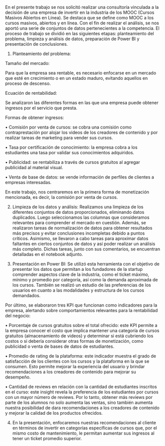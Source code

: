 En el presente trabajo se nos solicitó realizar una consultoría vinculada a la decisión de una empresa de invertir en la industria de los MOOC (Cursos Masivos Abiertos en Línea). Se destaca que se define como MOOC a los cursos masivos, abiertos y en línea. Con el fin de realizar el análisis, se nos aportó una serie de conjuntos de datos pertenecientes a la competencia. El proceso de trabajo se dividió en las siguientes etapas: planteamiento del problema, limpieza y análisis de datos, preparación de Power BI y presentación de conclusiones.

1.	Planteamiento del problema:

Tamaño del mercado:

Para que la empresa sea rentable, es necesario enfocarse en un mercado que esté en crecimiento o en un estado maduro, evitando aquellos en proceso de descenso.

Ecuación de rentabilidad:

Se analizaron las diferentes formas en las que una empresa puede obtener ingresos por el servicio que presta.

Formas de obtener ingresos:

•	Comisión por venta de cursos: se cobra una comisión como contraprestación por alojar los videos de los creadores de contenido y por realizar tareas de marketing para vender sus cursos.

•	Tasa por certificación de conocimiento: la empresa cobra a los estudiantes una tasa por validar sus conocimientos adquiridos.

•	Publicidad: se rentabiliza a través de cursos gratuitos al agregar publicidad al material visual.

•	Venta de base de datos: se vende información de perfiles de clientes a empresas interesadas.

En este trabajo, nos centraremos en la primera forma de monetización mencionada, es decir, la comisión por venta de cursos.

2.	Limpieza de los datos y análisis:
Realizamos una limpieza de los diferentes conjuntos de datos proporcionados, eliminando datos duplicados. Luego seleccionamos las columnas que consideramos relevantes para comprender el mercado en cuestión. Además, se realizaron tareas de normalización de datos para obtener resultados más precisos y evitar conclusiones incompletas debido a puntos críticos.
Asimismo, se llevaron a cabo tareas para aproximar datos faltantes en ciertos conjuntos de datos y así poder realizar un análisis más completo. Dichas tareas, junto con sus comentarios, se encuentran detalladas en el notebook adjunto.

3.	Presentación en Power BI:
Se utilizó esta herramienta con el objetivo de presentar los datos que permitan a los fundadores de la startup comprender aspectos clave de la industria, como el ticket máximo, mínimo y promedio por categoría, así como la demanda aproximada de los cursos.
También se realizó un estudio de las preferencias de los usuarios en cuanto a las modalidades y estructura de los cursos demandados. 

Por último, se elaboraron tres KPI que funcionan como indicadores para la empresa, alertando sobre comportamientos relevantes para la rentabilidad del negocio:

•	Porcentaje de cursos gratuitos sobre el total ofrecido: este KPI permite a la empresa conocer el costo que implica mantener una categoría de cursos gratuitos (almacenamiento de videos) y determinar si está cubriendo los costos o si debería considerar otras formas de monetización, como publicidad o venta de bases de datos de estudiantes.

•	Promedio de rating de la plataforma: este indicador muestra el grado de satisfacción de los clientes con los cursos y la plataforma en la que se consumen. Esto permite mejorar la experiencia del usuario y brindar recomendaciones a los creadores de contenido para mejorar su desempeño.

•	Cantidad de reviews en relación con la cantidad de estudiantes inscritos en el curso: este insight revela la preferencia de los estudiantes por cursos con un mayor número de reviews. Por lo tanto, obtener más reviews por parte de los alumnos no solo aumenta las ventas, sino también aumenta nuestra posibilidad de dara recomendaciones a los creadores de contenido y mejorar la calidad de los productos ofrecidos.

4.	En la presentación, enfocaremos nuestras recomendaciones al cliente en términos de invertir en categorías específicas de cursos que, por el mismo costo de mantenimiento, le permitan aumentar sus ingresos al tener un ticket promedio superior.
